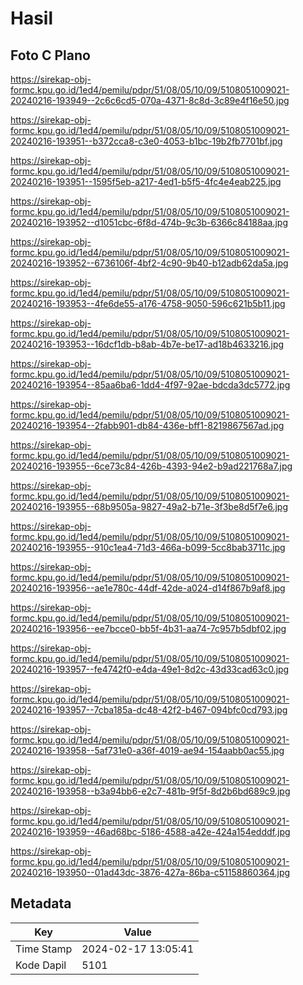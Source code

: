 # Hasil

## Foto C Plano

https://sirekap-obj-formc.kpu.go.id/1ed4/pemilu/pdpr/51/08/05/10/09/5108051009021-20240216-193949--2c6c6cd5-070a-4371-8c8d-3c89e4f16e50.jpg

https://sirekap-obj-formc.kpu.go.id/1ed4/pemilu/pdpr/51/08/05/10/09/5108051009021-20240216-193951--b372cca8-c3e0-4053-b1bc-19b2fb7701bf.jpg

https://sirekap-obj-formc.kpu.go.id/1ed4/pemilu/pdpr/51/08/05/10/09/5108051009021-20240216-193951--1595f5eb-a217-4ed1-b5f5-4fc4e4eab225.jpg

https://sirekap-obj-formc.kpu.go.id/1ed4/pemilu/pdpr/51/08/05/10/09/5108051009021-20240216-193952--d1051cbc-6f8d-474b-9c3b-6366c84188aa.jpg

https://sirekap-obj-formc.kpu.go.id/1ed4/pemilu/pdpr/51/08/05/10/09/5108051009021-20240216-193952--6736106f-4bf2-4c90-9b40-b12adb62da5a.jpg

https://sirekap-obj-formc.kpu.go.id/1ed4/pemilu/pdpr/51/08/05/10/09/5108051009021-20240216-193953--4fe6de55-a176-4758-9050-596c621b5b11.jpg

https://sirekap-obj-formc.kpu.go.id/1ed4/pemilu/pdpr/51/08/05/10/09/5108051009021-20240216-193953--16dcf1db-b8ab-4b7e-be17-ad18b4633216.jpg

https://sirekap-obj-formc.kpu.go.id/1ed4/pemilu/pdpr/51/08/05/10/09/5108051009021-20240216-193954--85aa6ba6-1dd4-4f97-92ae-bdcda3dc5772.jpg

https://sirekap-obj-formc.kpu.go.id/1ed4/pemilu/pdpr/51/08/05/10/09/5108051009021-20240216-193954--2fabb901-db84-436e-bff1-8219867567ad.jpg

https://sirekap-obj-formc.kpu.go.id/1ed4/pemilu/pdpr/51/08/05/10/09/5108051009021-20240216-193955--6ce73c84-426b-4393-94e2-b9ad221768a7.jpg

https://sirekap-obj-formc.kpu.go.id/1ed4/pemilu/pdpr/51/08/05/10/09/5108051009021-20240216-193955--68b9505a-9827-49a2-b71e-3f3be8d5f7e6.jpg

https://sirekap-obj-formc.kpu.go.id/1ed4/pemilu/pdpr/51/08/05/10/09/5108051009021-20240216-193955--910c1ea4-71d3-466a-b099-5cc8bab3711c.jpg

https://sirekap-obj-formc.kpu.go.id/1ed4/pemilu/pdpr/51/08/05/10/09/5108051009021-20240216-193956--ae1e780c-44df-42de-a024-d14f867b9af8.jpg

https://sirekap-obj-formc.kpu.go.id/1ed4/pemilu/pdpr/51/08/05/10/09/5108051009021-20240216-193956--ee7bcce0-bb5f-4b31-aa74-7c957b5dbf02.jpg

https://sirekap-obj-formc.kpu.go.id/1ed4/pemilu/pdpr/51/08/05/10/09/5108051009021-20240216-193957--fe4742f0-e4da-49e1-8d2c-43d33cad63c0.jpg

https://sirekap-obj-formc.kpu.go.id/1ed4/pemilu/pdpr/51/08/05/10/09/5108051009021-20240216-193957--7cba185a-dc48-42f2-b467-094bfc0cd793.jpg

https://sirekap-obj-formc.kpu.go.id/1ed4/pemilu/pdpr/51/08/05/10/09/5108051009021-20240216-193958--5af731e0-a36f-4019-ae94-154aabb0ac55.jpg

https://sirekap-obj-formc.kpu.go.id/1ed4/pemilu/pdpr/51/08/05/10/09/5108051009021-20240216-193958--b3a94bb6-e2c7-481b-9f5f-8d2b6bd689c9.jpg

https://sirekap-obj-formc.kpu.go.id/1ed4/pemilu/pdpr/51/08/05/10/09/5108051009021-20240216-193959--46ad68bc-5186-4588-a42e-424a154edddf.jpg

https://sirekap-obj-formc.kpu.go.id/1ed4/pemilu/pdpr/51/08/05/10/09/5108051009021-20240216-193950--01ad43dc-3876-427a-86ba-c51158860364.jpg


## Metadata

| Key        | Value               |
| ---------- | ------------------- |
| Time Stamp | 2024-02-17 13:05:41 |
| Kode Dapil | 5101                |



